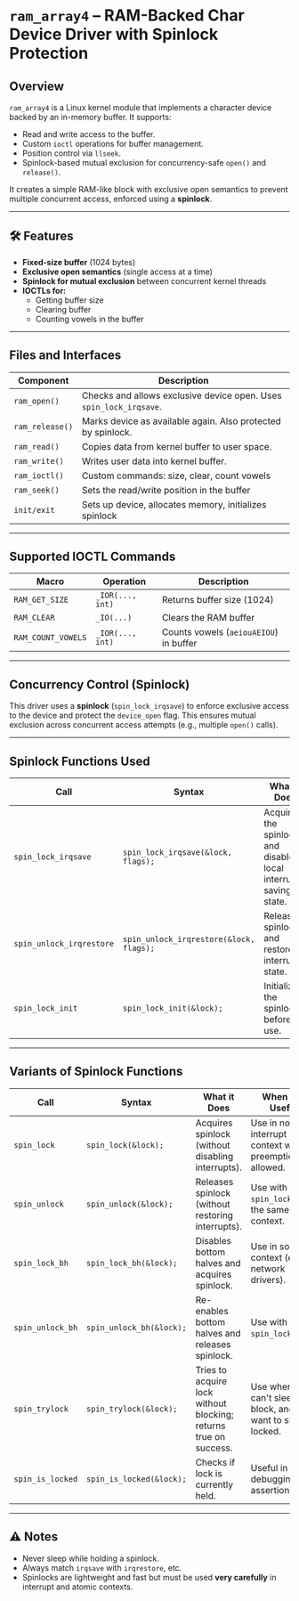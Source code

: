 # `ram_array4` – RAM-Backed Char Device Driver with Spinlock Protection

## Overview

`ram_array4` is a Linux kernel module that implements a character device backed by an in-memory buffer. It supports:

- Read and write access to the buffer.
- Custom `ioctl` operations for buffer management.
- Position control via `llseek`.
- Spinlock-based mutual exclusion for concurrency-safe `open()` and `release()`.

It creates a simple RAM-like block with exclusive open semantics to prevent multiple concurrent access, enforced using a **spinlock**.

---

## 🛠️ Features

- **Fixed-size buffer** (1024 bytes)
- **Exclusive open semantics** (single access at a time)
- **Spinlock for mutual exclusion** between concurrent kernel threads
- **IOCTLs for:**
  - Getting buffer size
  - Clearing buffer
  - Counting vowels in the buffer

---

## Files and Interfaces

| Component     | Description                                    |
|---------------|------------------------------------------------|
| `ram_open()`  | Checks and allows exclusive device open. Uses `spin_lock_irqsave`. |
| `ram_release()` | Marks device as available again. Also protected by spinlock. |
| `ram_read()`  | Copies data from kernel buffer to user space.  |
| `ram_write()` | Writes user data into kernel buffer.           |
| `ram_ioctl()` | Custom commands: size, clear, count vowels     |
| `ram_seek()`  | Sets the read/write position in the buffer     |
| `init/exit`   | Sets up device, allocates memory, initializes spinlock |

---

##  Supported IOCTL Commands

| Macro             | Operation                | Description                        |
|------------------|--------------------------|------------------------------------|
| `RAM_GET_SIZE`   | `_IOR(..., int)`         | Returns buffer size (1024)         |
| `RAM_CLEAR`      | `_IO(...)`               | Clears the RAM buffer              |
| `RAM_COUNT_VOWELS` | `_IOR(..., int)`       | Counts vowels (`aeiouAEIOU`) in buffer |

---

## Concurrency Control (Spinlock)

This driver uses a **spinlock** (`spin_lock_irqsave`) to enforce exclusive access to the device and protect the `device_open` flag. This ensures mutual exclusion across concurrent access attempts (e.g., multiple `open()` calls).

---

## Spinlock Functions Used

| Call                | Syntax                                    | What it Does                                                                | When is it Useful                                     |
|---------------------|--------------------------------------------|------------------------------------------------------------------------------|--------------------------------------------------------|
| `spin_lock_irqsave` | `spin_lock_irqsave(&lock, flags);`         | Acquires the spinlock and disables local interrupts, saving old state.      | Use when accessing shared data in code that might run with interrupts. |
| `spin_unlock_irqrestore` | `spin_unlock_irqrestore(&lock, flags);` | Releases spinlock and restores interrupt state.                            | Always used after `spin_lock_irqsave()` to restore state safely. |
| `spin_lock_init`    | `spin_lock_init(&lock);`                   | Initializes the spinlock before use.                                         | Call once during module setup (`init`).                |

---

## Variants of Spinlock Functions

| Call                | Syntax                              | What it Does                                                              | When is it Useful                                                  |
|---------------------|--------------------------------------|---------------------------------------------------------------------------|---------------------------------------------------------------------|
| `spin_lock`         | `spin_lock(&lock);`                 | Acquires spinlock (without disabling interrupts).                         | Use in non-interrupt context where preemption is allowed.           |
| `spin_unlock`       | `spin_unlock(&lock);`               | Releases spinlock (without restoring interrupts).                         | Use with `spin_lock()` in the same context.                         |
| `spin_lock_bh`      | `spin_lock_bh(&lock);`              | Disables bottom halves and acquires spinlock.                             | Use in softirq context (e.g., network drivers).                     |
| `spin_unlock_bh`    | `spin_unlock_bh(&lock);`            | Re-enables bottom halves and releases spinlock.                           | Use with `spin_lock_bh()`.                                          |
| `spin_trylock`      | `spin_trylock(&lock);`              | Tries to acquire lock without blocking; returns true on success.          | Use when you can't sleep or block, and want to skip if locked.      |
| `spin_is_locked`    | `spin_is_locked(&lock);`            | Checks if lock is currently held.                                         | Useful in debugging or assertions.                                  |

---

## ⚠️ Notes

- Never sleep while holding a spinlock.
- Always match `irqsave` with `irqrestore`, etc.
- Spinlocks are lightweight and fast but must be used **very carefully** in interrupt and atomic contexts.
